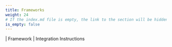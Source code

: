 ```yaml
---
title: Frameworks 
weight: 24
# If the index.md file is empty, the link to the section will be hidden from the sidebar
is_empty: false
---
```



| Framework | Integration Instructions 
